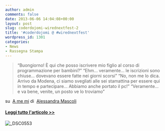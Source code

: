 ```yaml
---
author: admin
comments: false
date: 2013-06-06 14:04:08+00:00
layout: post
slug: coderdojomi-wirednextfest-2
title: '#coderdojomi @ #wirednextfest'
wordpress_id: 1301
categories:
- News
- Rassegna Stampa
---
```


<blockquote>“Buongiorno! È qui che posso iscrivere mio figlio al corso di programmazione per bambini?”
“Ehm... veramente... le iscrizioni sono chiuse... dovevano essere fatte nei giorni scorsi”
“No, non me lo dica. Arrivo da Modena, ci siamo svegliati alle sei stamattina per essere qui in tempo e partecipare... Abbiamo anche portato il pc!”
“Veramente... e va bene, venite, un posto ve lo troviamo”</blockquote>


su  [A me mi](//ame-mi.blogspot.it/2013/06/coderdojomi-wirednextfest.html) di  [Alessandra Mascoli](//www.blogger.com/profile/14373180083913701463)


#### [Leggi tutto l'articolo >>](//ame-mi.blogspot.it/2013/06/coderdojomi-wirednextfest.html)




![_DSC0553](//coderdojomilano.it/wp-content/uploads/2013/06/DSC0553.jpg)




